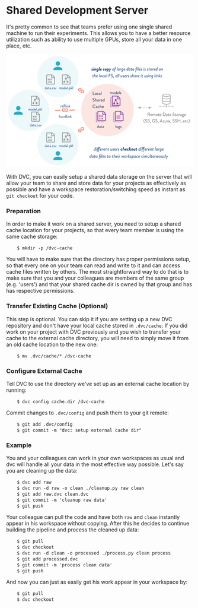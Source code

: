 # Shared Development Server

It's pretty common to see that teams prefer using one single shared machine to
run their experiments. This allows you to have a better resource utilization
such as ability to use multiple GPUs, store all your data in one place, etc.

![](/static/img/shared-server.png)

With DVC, you can easily setup a shared data storage on the server that will
allow your team to share and store data for your projects as effectively as
possible and have a workspace restoration/switching speed as instant as` git
checkout` for your code.

### Preparation

In order to make it work on a shared server, you need to setup a shared cache
location for your projects, so that every team member is using the same cache
storage:

```dvc
    $ mkdir -p /dvc-cache
```

You will have to make sure that the directory has proper permissions setup, so
that every one on your team can read and write to it and can access cache
files written by others. The most straightforward way to do that is to make
sure that you and your colleagues are members of the same group (e.g. 'users')
and that your shared cache dir is owned by that group and has has respective
permissions.

### Transfer Existing Cache (Optional)

This step is optional. You can skip it if you are setting up a new DVC
repository and don't have your local cache stored in `.dvc/cache`. If you did
work on your project with DVC previously and you wish to transfer your cache
to the external cache directory, you will need to simply move it from an old
cache location to the new one:

```dvc
    $ mv .dvc/cache/* /dvc-cache
```

### Configure External Cache

Tell DVC to use the directory we've set up as an external cache location by
running:

```dvc
    $ dvc config cache.dir /dvc-cache
```

Commit changes to `.dvc/config` and push them to your git remote:

```dvc
    $ git add .dvc/config
    $ git commit -m "dvc: setup external cache dir"
```

### Example

You and your colleagues can work in your own workspaces as usual and dvc will
handle all your data in the most effective way possible. Let's say you are
cleaning up the data:

```dvc
    $ dvc add raw
    $ dvc run -d raw -o clean ./cleanup.py raw clean
    $ git add raw.dvc clean.dvc
    $ git commit -m 'cleanup raw data'
    $ git push
```

Your colleague can pull the code and have both `raw` and `clean` instantly
appear in his workspace without copying. After this he decides to continue
building the pipeline and process the cleaned up data:

```dvc
    $ git pull
    $ dvc checkout
    $ dvc run -d clean -o processed ./process.py clean process
    $ git add processed.dvc
    $ git commit -m 'process clean data'
    $ git push
```

And now you can just as easily get his work appear in your workspace by:

```dvc
    $ git pull
    $ dvc checkout
```
